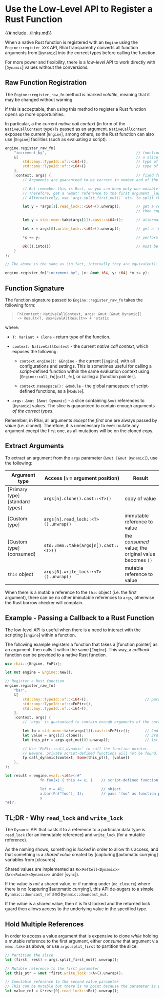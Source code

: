 Use the Low-Level API to Register a Rust Function
================================================

{{#include ../links.md}}

When a native Rust function is registered with an `Engine` using the `Engine::register_XXX` API,
Rhai transparently converts all function arguments from [`Dynamic`] into the correct types before
calling the function.

For more power and flexibility, there is a _low-level_ API to work directly with [`Dynamic`] values
without the conversions.


Raw Function Registration
-------------------------

The `Engine::register_raw_fn` method is marked _volatile_, meaning that it may be changed without warning.

If this is acceptable, then using this method to register a Rust function opens up more opportunities.

In particular, a the current _native call context_ (in form of the `NativeCallContext` type) is passed as an argument.
`NativeCallContext` exposes the current [`Engine`], among others, so the Rust function can also use [`Engine`] facilities
(such as evaluating a script).

```rust
engine.register_raw_fn(
    "increment_by",                                         // function name
    &[                                                      // a slice containing parameter types
        std::any::TypeId::of::<i64>(),                      // type of first parameter
        std::any::TypeId::of::<i64>()                       // type of second parameter
    ],
    |context, args| {                                       // fixed function signature
        // Arguments are guaranteed to be correct in number and of the correct types.

        // But remember this is Rust, so you can keep only one mutable reference at any one time!
        // Therefore, get a '&mut' reference to the first argument _last_.
        // Alternatively, use `args.split_first_mut()` etc. to split the slice first.

        let y = *args[1].read_lock::<i64>().unwrap();       // get a reference to the second argument
                                                            // then copy it because it is a primary type

        let y = std::mem::take(args[1]).cast::<i64>();      // alternatively, directly 'consume' it

        let x = args[0].write_lock::<i64>().unwrap();       // get a '&mut' reference to the first argument

        *x += y;                                            // perform the action

        Ok(().into())                                       // must be 'Result<Dynamic, Box<EvalAltResult>>'
    }
);

// The above is the same as (in fact, internally they are equivalent):

engine.register_fn("increment_by", |x: &mut i64, y: i64| *x += y);
```


Function Signature
------------------

The function signature passed to `Engine::register_raw_fn` takes the following form:

> `Fn(context: NativeCallContext, args: &mut [&mut Dynamic])`  
> `-> Result<T, Box<EvalAltResult>> + 'static`

where:

* `T: Variant + Clone` - return type of the function.

* `context: NativeCallContext` - the current _native call context_, which exposes the following:

  * `context.engine(): &Engine` - the current [`Engine`], with all configurations and settings.
    This is sometimes useful for calling a script-defined function within the same evaluation context
    using [`Engine::call_fn`][`call_fn`], or calling a [function pointer].

  * `context.namespace(): &Module` - the global namespace of script-defined functions, as a [`Module`].

* `args: &mut [&mut Dynamic]` - a slice containing `&mut` references to [`Dynamic`] values.
  The slice is guaranteed to contain enough arguments _of the correct types_.

Remember, in Rhai, all arguments _except_ the _first_ one are always passed by _value_ (i.e. cloned).
Therefore, it is unnecessary to ever mutate any argument except the first one, as all mutations
will be on the cloned copy.


Extract Arguments
-----------------

To extract an argument from the `args` parameter (`&mut [&mut Dynamic]`), use the following:

| Argument type                  | Access (`n` = argument position)      | Result                                                |
| ------------------------------ | ------------------------------------- | ----------------------------------------------------- |
| [Primary type][standard types] | `args[n].clone().cast::<T>()`         | copy of value                                         |
| [Custom type]                  | `args[n].read_lock::<T>().unwrap()`   | immutable reference to value                          |
| [Custom type] (consumed)       | `std::mem::take(args[n]).cast::<T>()` | the _consumed_ value; the original value becomes `()` |
| `this` object                  | `args[0].write_lock::<T>().unwrap()`  | mutable reference to value                            |

When there is a mutable reference to the `this` object (i.e. the first argument),
there can be no other immutable references to `args`, otherwise the Rust borrow checker will complain.


Example - Passing a Callback to a Rust Function
----------------------------------------------

The low-level API is useful when there is a need to interact with the scripting [`Engine`]
within a function.

The following example registers a function that takes a [function pointer] as an argument,
then calls it within the same [`Engine`].  This way, a _callback_ function can be provided
to a native Rust function.

```rust
use rhai::{Engine, FnPtr};

let mut engine = Engine::new();

// Register a Rust function
engine.register_raw_fn(
    "bar",
    &[
        std::any::TypeId::of::<i64>(),                          // parameter types
        std::any::TypeId::of::<FnPtr>(),
        std::any::TypeId::of::<i64>(),
    ],
    |context, args| {
        // 'args' is guaranteed to contain enough arguments of the correct types

        let fp = std::mem::take(args[1]).cast::<FnPtr>();       // 2nd argument - function pointer
        let value = args[2].clone();                            // 3rd argument - function argument
        let this_ptr = args.get_mut(0).unwrap();                // 1st argument - this pointer

        // Use 'FnPtr::call_dynamic' to call the function pointer.
        // Beware, private script-defined functions will not be found.
        fp.call_dynamic(context, Some(this_ptr), [value])
    },
);

let result = engine.eval::<i64>(r#"
                fn foo(x) { this += x; }    // script-defined function 'foo'

                let x = 41;                 // object
                x.bar(Fn("foo"), 1);        // pass 'foo' as function pointer
                x
"#)?;
```


TL;DR - Why `read_lock` and `write_lock`
---------------------------------------

The `Dynamic` API that casts it to a reference to a particular data type  is `read_lock`
(for an immutable reference) and `write_lock` (for a mutable reference).

As the naming shows, something is _locked_ in order to allow this access, and that something
is a _shared value_ created by [capturing][automatic currying] variables from [closures].

Shared values are implemented as `Rc<RefCell<Dynamic>>` (`Arc<RwLock<Dynamic>>` under [`sync`]).

If the value is _not_ a shared value, or if running under [`no_closure`] where there is
no [capturing][automatic currying], this API de-sugars to a simple `Dynamic::downcast_ref` and
`Dynamic::downcast_mut`.

If the value is a shared value, then it is first locked and the returned lock guard
then allows access to the underlying value in the specified type.


Hold Multiple References
------------------------

In order to access a value argument that is expensive to clone _while_ holding a mutable reference
to the first argument, either _consume_ that argument via `mem::take` as above, or use `args.split_first`
to partition the slice:

```rust
// Partition the slice
let (first, rest) = args.split_first_mut().unwrap();

// Mutable reference to the first parameter
let this_ptr = &mut *first.write_lock::<A>().unwrap();

// Immutable reference to the second value parameter
// This can be mutable but there is no point because the parameter is passed by value
let value_ref = &*rest[0].read_lock::<B>().unwrap();
```
